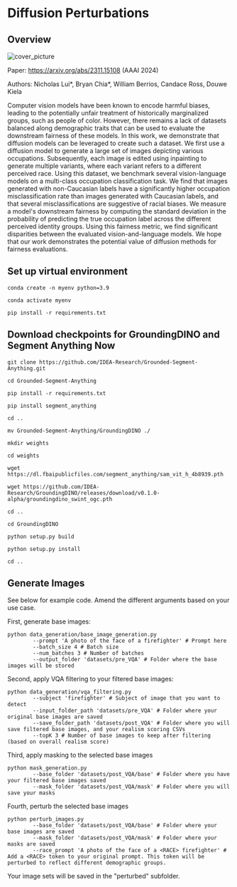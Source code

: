 # Diffusion Perturbations

## Overview ##

![cover_picture](https://github.com/niclui/diffusion-perturbations/assets/40440105/5315cdc8-549c-4257-9784-94be4eec19e7)

Paper: https://arxiv.org/abs/2311.15108 (AAAI 2024)

Authors: Nicholas Lui*, Bryan Chia*, William Berrios, Candace Ross, Douwe Kiela

Computer vision models have been known to encode harmful biases, leading to the potentially unfair treatment of historically marginalized groups, such as people of color. However, there remains a lack of datasets balanced along demographic traits that can be used to evaluate the downstream fairness of these models. In this work, we demonstrate that diffusion models can be leveraged to create such a dataset. We first use a diffusion model to generate a large set of images depicting various occupations. Subsequently, each image is edited using inpainting to generate multiple variants, where each variant refers to a different perceived race. Using this dataset, we benchmark several vision-language models on a multi-class occupation classification task. We find that images generated with non-Caucasian labels have a significantly higher occupation misclassification rate than images generated with Caucasian labels, and that several misclassifications are suggestive of racial biases. We measure a model's downstream fairness by computing the standard deviation in the probability of predicting the true occupation label across the different perceived identity groups. Using this fairness metric, we find significant disparities between the evaluated vision-and-language models. We hope that our work demonstrates the potential value of diffusion methods for fairness evaluations.

## Set up virtual environment ##
`conda create -n myenv python=3.9`

`conda activate myenv`

`pip install -r requirements.txt`

## Download checkpoints for GroundingDINO and Segment Anything Now ##
`git clone https://github.com/IDEA-Research/Grounded-Segment-Anything.git`

`cd Grounded-Segment-Anything`

`pip install -r requirements.txt`

`pip install segment_anything`

`cd ..`

`mv Grounded-Segment-Anything/GroundingDINO ./`

`mkdir weights`

`cd weights`

`wget https://dl.fbaipublicfiles.com/segment_anything/sam_vit_h_4b8939.pth`

`wget https://github.com/IDEA-Research/GroundingDINO/releases/download/v0.1.0-alpha/groundingdino_swint_ogc.pth`

`cd ..`

`cd GroundingDINO`

`python setup.py build`

`python setup.py install`

`cd ..`

## Generate Images ##

See below for example code. Amend the different arguments based on your use case.

First, generate base images:

```
python data_generation/base_image_generation.py
        --prompt 'A photo of the face of a firefighter' # Prompt here
        --batch_size 4 # Batch size
        --num_batches 3 # Number of batches
        --output_folder 'datasets/pre_VQA' # Folder where the base images will be stored
```

Second, apply VQA filtering to your filtered base images:

```
python data_generation/vqa_filtering.py
        --subject 'firefighter' # Subject of image that you want to detect
        --input_folder_path 'datasets/pre_VQA' # Folder where your original base images are saved
        --save_folder_path 'datasets/post_VQA' # Folder where you will save filtered base images, and your realism scoring CSVs
        --topK 3 # Number of base images to keep after filtering (based on overall realism score)
```

Third, apply masking to the selected base images

```
python mask_generation.py
        --base_folder 'datasets/post_VQA/base' # Folder where you have your filtered base images saved
        --mask_folder 'datasets/post_VQA/mask' # Folder where you will save your masks
```

Fourth, perturb the selected base images

```
python perturb_images.py
        --base_folder 'datasets/post_VQA/base' # Folder where your base images are saved
        --mask_folder 'datasets/post_VQA/mask' # Folder where your masks are saved
        --race_prompt 'A photo of the face of a <RACE> firefighter' # Add a <RACE> token to your original prompt. This token will be perturbed to reflect different demographic groups.
```

Your image sets will be saved in the "perturbed" subfolder.
